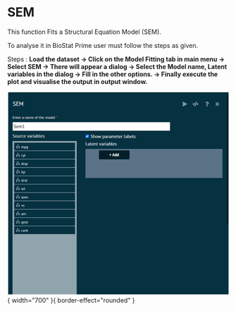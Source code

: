 # SEM

This function Fits a Structural Equation Model (SEM).

To analyse it in BioStat Prime user must follow the steps as given.

Steps
: __Load the dataset -> Click on the Model Fitting tab in main menu -> Select SEM -> There will appear a dialog -> Select the Model name, Latent variables in the dialog -> Fill in the other options. -> Finally execute the plot and visualise the output in output window.__

![alt text](screenshots/image220.png){ width="700" }{ border-effect="rounded" }
